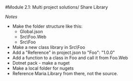 #Module 2.1: Multi project solutions/ Share Library 

*Notes*
- Make the folder structure like this:
	- Global.json
	- Src\Foo.Web
	-  Src\Foo
-  Make a new class library in Src\Foo
-  Add a "Reference" in project.json to "Foo": "1.0.0"
-  Add a function to a class in Foo and call it from Foo.Web
-  Dotnet pack - make a nuget
-  Make a local folder for nugets
-  Reference Maria.Library from there, not the source.
